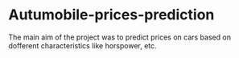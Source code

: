 # Autumobile-prices-prediction

The main aim of the project was to predict prices on cars based on dofferent characteristics like horspower, etc.

